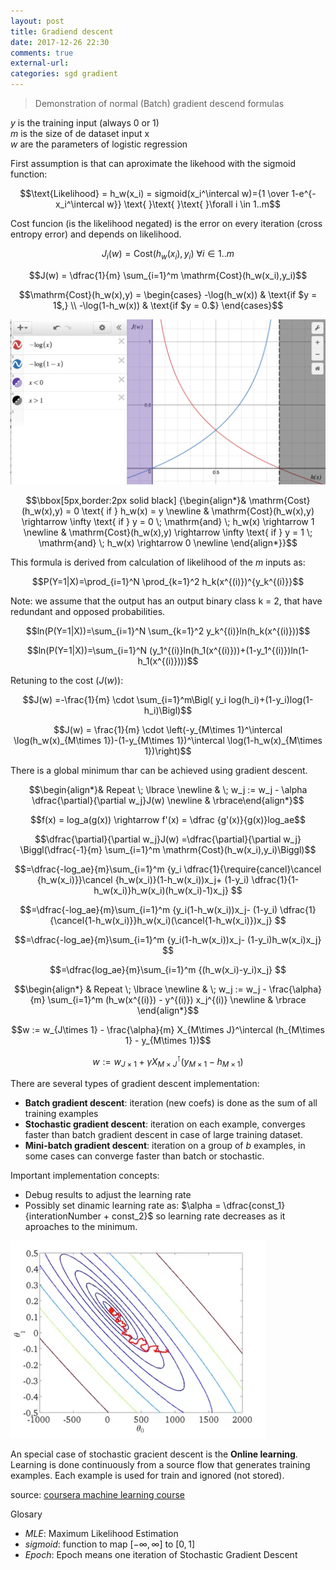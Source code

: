 ```yaml
---
layout: post
title: Gradiend descent
date: 2017-12-26 22:30
comments: true
external-url:
categories: sgd gradient
---
```


> Demonstration of normal (Batch) gradient descend formulas

$y$ is the training input (always 0 or 1)  
$m$ is the size of de dataset input x  
$w$ are the parameters of logistic regression  

First assumption is that can aproximate the likehood with the sigmoid function:

$$\text{Likelihood} = h_w(x_i) = sigmoid(x_i^\intercal w)={1 \over 1-e^{-x_i^\intercal w}} \text{ }\text{ }\text{ }\forall i \in 1..m$$ 

Cost funcion (is the likelihood negated) is the error on every iteration (cross entropy error) and depends on likelihood.

$$J_i(w) = \mathrm{Cost}(h_w(x_i),y_i) \text{ }\text{ }\text{ }\forall i \in 1..m$$

$$J(w) = \dfrac{1}{m} \sum_{i=1}^m \mathrm{Cost}(h_w(x_i),y_i)$$

$$\mathrm{Cost}(h_w(x),y) =
\begin{cases}
-\log(h_w(x))  & \text{if $y = 1$,} \\
-\log(1-h_w(x)) & \text{if $y = 0.$}
\end{cases}$$

![graphic of cost](/assets/cost-logit.png)

$$\bbox[5px,border:2px solid black] {\begin{align*}& \mathrm{Cost}(h_w(x),y) = 0 \text{ if } h_w(x) = y \newline & \mathrm{Cost}(h_w(x),y) \rightarrow \infty \text{ if } y = 0 \; \mathrm{and} \; h_w(x) \rightarrow 1 \newline & \mathrm{Cost}(h_w(x),y) \rightarrow \infty \text{ if } y = 1 \; \mathrm{and} \; h_w(x) \rightarrow 0 \newline \end{align*}}$$  

This formula is derived from calculation of likelihood of the $m$ inputs as:

$$P(Y=1|X)=\prod_{i=1}^N \prod_{k=1}^2 h_k(x^{(i)})^{y_k^{(i)}}$$

Note: we assume that the output has an output binary class k = 2, that have redundant and opposed probabilities.

$$ln(P(Y=1|X))=\sum_{i=1}^N \sum_{k=1}^2 y_k^{(i)}ln(h_k(x^{(i)}))$$

$$ln(P(Y=1|X))=\sum_{i=1}^N  (y_1^{(i)}ln(h_1(x^{(i)}))+(1-y_1^{(i)})ln(1-h_1(x^{(i)})))$$

Retuning to the cost ($J(w)$):  

$$J(w) =-\frac{1}{m} \cdot \sum_{i=1}^m\Bigl( y_i log(h_i)+(1-y_i)log(1-h_i)\Bigl)$$  

$$J(w) = \frac{1}{m} \cdot \left(-y_{M\times 1}^\intercal \log(h_w(x)_{M\times 1})-(1-y_{M\times 1})^\intercal \log(1-h_w(x)_{M\times 1})\right)$$  

There is a global minimum thar can be achieved using gradient descent.

$$\begin{align*}& Repeat \; \lbrace \newline & \; w_j := w_j - \alpha \dfrac{\partial}{\partial w_j}J(w) \newline & \rbrace\end{align*}$$

$$f(x) = log_a(g(x)) \rightarrow f'(x) = \dfrac {g'(x)}{g(x)}log_ae$$

$$\dfrac{\partial}{\partial w_j}J(w) =\dfrac{\partial}{\partial w_j} \Biggl(\dfrac{-1}{m} \sum_{i=1}^m \mathrm{Cost}(h_w(x_i),y_i)\Biggl)$$

$$=\dfrac{-log_ae}{m}\sum_{i=1}^m {y_i \dfrac{1}{\require{cancel}\cancel {h_w(x_i)}}\cancel {h_w(x_i)}(1-h_w(x_i))x_j+ (1-y_i) \dfrac{1}{1-h_w(x_i)}h_w(x_i)(h_w(x_i)-1)x_j} $$

$$=\dfrac{-log_ae}{m}\sum_{i=1}^m {y_i(1-h_w(x_i))x_j- (1-y_i) \dfrac{1}{\cancel{1-h_w(x_i)}}h_w(x_i)(\cancel{1-h_w(x_i)})x_j} $$

$$=\dfrac{-log_ae}{m}\sum_{i=1}^m {y_i(1-h_w(x_i))x_j- (1-y_i)h_w(x_i)x_j} $$

$$=\dfrac{log_ae}{m}\sum_{i=1}^m {(h_w(x_i)-y_i)x_j} $$

$$\begin{align*} & Repeat \; \lbrace \newline & \; w_j := w_j - \frac{\alpha}{m} \sum_{i=1}^m (h_w(x^{(i)}) - y^{(i)}) x_j^{(i)} \newline & \rbrace \end{align*}$$

$$w := w_{J\times 1} - \frac{\alpha}{m} X_{M\times J}^\intercal (h_{M\times 1} - y_{M\times 1})$$  

$$w := w_{J\times 1} + \gamma X_{M\times J}^\intercal (y_{M\times 1} - h_{M\times 1})$$  

There are several types of gradient descent implementation:

* **Batch gradient descent**: iteration (new coefs) is done as the sum of all training examples
* **Stochastic gradient descent**: iteration on each example, converges faster than batch gradient descent in case of large training dataset.
* **Mini-batch gradient descent**: iteration on a group of $b$ examples, in some cases can converge faster than batch or stochastic.

Important implementation concepts:
* Debug results to adjust the learning rate
* Possibly set dinamic learning rate as: $\alpha = \dfrac{const_1}{interationNumber + const_2}$ so learning rate decreases as it aproaches to the minimum.

![dynamic alpha](/assets/dynamic-alpha.png)

An special case of stochastic gracient descent is the **Online learning**. Learning is done continuously from a source flow that generates training examples. Each example is used for train and ignored (not stored).

source: [coursera machine learning course](https://www.coursera.org/learn/machine-learning)


Glosary  
* *MLE*: Maximum Likelihood Estimation  
* *sigmoid*: function to map $[-\infty,\infty]$ to $[0,1]$  
* *Epoch*: Epoch means one iteration of Stochastic Gradient Descent